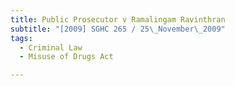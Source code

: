 ```yaml
---
title: Public Prosecutor v Ramalingam Ravinthran
subtitle: "[2009] SGHC 265 / 25\_November\_2009"
tags:
  - Criminal Law
  - Misuse of Drugs Act

---
```


